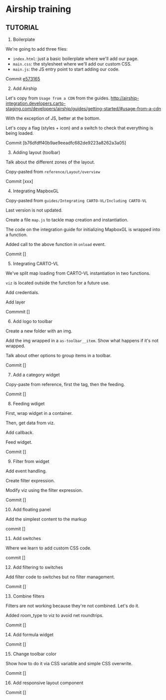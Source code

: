 # Airship training

## TUTORIAL


1. Boilerplate

We're going to add three files:

- `index.html`: just a basic boilerplate where we'll add our page.
- `main.css`: the stylesheet where we'll add our custom CSS.
- `main.js`: the JS entry point to start adding our code.

Commit [e573165](https://github.com/CartoDB/airship-training/commit/e573165589faec80f77c5f0fa6264b327f829e64)

2. Add Airship

Let's copy from `Usage from a CDN` from the guides.
http://airship-integration.developers.carto-staging.com/developers/airship/guides/getting-started/#usage-from-a-cdn

With the exception of JS, better at the bottom.

Let's copy a flag (styles + icon) and a switch to check that everything is being loaded.

Commit [b76dfdff40b9ae9eeadfc682de9223a8262a3a05]

3. Adding layout (toolbar)

Talk about the different zones of the layout.

Copy-pasted from `reference/Layout/overview`

Commit [xxx]

4. Integrating MapboxGL

Copy-pasted from `guides/Integrating CARTO-VL/Including CARTO-VL`

Last version is not updated.

Create a file `map.js` to tackle map creation and instantiation.

The code on the integration guide for initializing MapboxGL is wrapped into a function.

Added call to the above function in `onload` event.

Commit []

5. Integrating CARTO-VL

We've split map loading from CARTO-VL instantiation in two functions.

`viz` is located outside the function for a future use.

Add credentials.

Add layer

Commmit []

6. Add logo to toolbar

Create a new folder with an img.

Add the img wrapped in a `as-toolbar__item`. Show what happens if it's not wrapped.

Talk about other options to group items in a toolbar.

Commit []

7. Add a category widget

Copy-paste from reference, first the tag, then the feeding.

Commit []

8. Feeding wdiget

First, wrap widget in a container.

Then, get data from viz.

Add callback.

Feed widget.

Commit []

9. Filter from widget

Add event handling.

Create filter expression.

Modify viz using the filter expression.

Commit []

10. Add floating panel

Add the simplest content to the markup

commit []

11. Add switches

Where we learn to add custom CSS code.

commit []

12. Add filtering to switches

Add filter code to switches but no filter management.

Commit []

13. Combine filters

Filters are not working because they're not combined. Let's do it.

Added room_type to viz to avoid net roundtrips.

Commit []

14. Add formula widget

Commit []

15. Change toolbar color

Show how to do it via CSS variable and simple CSS overwrite.

Commit []

16. Add responsive layout component

Commit []

